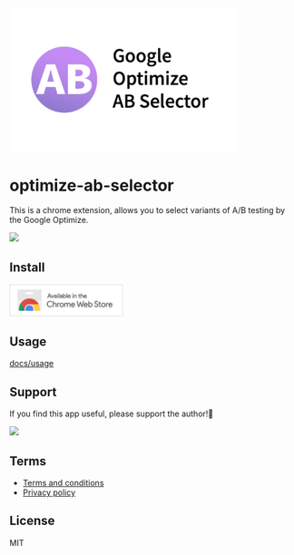 <img src="public/img/store/small-promo-tile.png" alt="extension logo" width="400">

# optimize-ab-selector
This is a chrome extension, allows you to select variants of A/B testing by the Google Optimize.

[![](https://img.youtube.com/vi/95XLR8RRLGw/0.jpg)](https://www.youtube.com/watch?v=95XLR8RRLGw)

## Install
<a href="https://chrome.google.com/webstore/detail/google-optimize-ab-select/beokjaefopekfpjfejcdecdeoebeebbb" title="open chrome webstore">
<img src="docs/assets/chrome-webstore-small.png" alt="chrome webstore" width="200">
</a>

## Usage
[docs/usage](docs/usage.md)

## Support
If you find this app useful, please support the author!🌟

<a href="https://www.buymeacoffee.com/yujiro.takeda"><img src="https://img.buymeacoffee.com/button-api/?text=Buy me a coffee&emoji=&slug=yujiro.takeda&button_colour=FFDD00&font_colour=000000&font_family=Cookie&outline_colour=000000&coffee_colour=ffffff"></a>

## Terms
- [Terms and conditions](docs/terms-and-conditions.md)
- [Privacy policy](docs/privacy-policy.md)

## License
MIT
